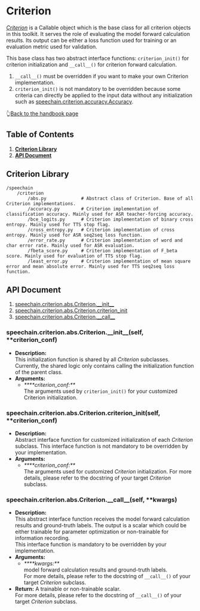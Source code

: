 # Criterion

[*Criterion*](https://github.com/ahclab/SpeeChain/blob/main/speechain/criterion/abs.py)  is a Callable object which is the base class for all criterion objects in this toolkit. 
It serves the role of evaluating the model forward calculation results. 
Its output can be either a loss function used for training or an evaluation metric used for validation.

This base class has two abstract interface functions: `criterion_init()` for criterion initialization and `__call__()` for criterion forward calculation.
1. `__call__()` must be overridden if you want to make your own Criterion implementation.
2. `criterion_init()` is not mandatory to be overridden because some criteria can directly be applied to the input data without any initialization such as [speechain.criterion.accuracy.Accuracy]().

👆[Back to the handbook page](https://github.com/ahclab/SpeeChain#the-speechain-toolkit)

## Table of Contents
1. [**Criterion Library**]()
2. [**API Document**]()

## Criterion Library
```
/speechain
    /criterion          
        /abs.py             # Abstract class of Criterion. Base of all Criterion implementations.
        /accuracy.py        # Criterion implementation of classification accuracy. Mainly used for ASR teacher-forcing accuracy.
        /bce_logits.py      # Criterion implementation of binary cross entropy. Mainly used for TTS stop flag.
        /cross_entropy.py   # Criterion implementation of cross entropy. Mainly used for ASR seq2seq loss function.
        /error_rate.py      # Criterion implementation of word and char error rate. Mainly used for ASR evaluation.
        /fbeta_score.py     # Criterion implementation of F_beta score. Mainly used for evaluation of TTS stop flag.
        /least_error.py     # Criterion implementation of mean square error and mean absolute error. Mainly used for TTS seq2seq loss function.
```

## API Document
1. [speechain.criterion.abs.Criterion.\_\_init__]()
2. [speechain.criterion.abs.Criterion.criterion_init]()
3. [speechain.criterion.abs.Criterion.\_\_call__]()

### speechain.criterion.abs.Criterion.\_\_init__(self, **criterion_conf)
* **Description:**  
    This initialization function is shared by all _Criterion_ subclasses.
    Currently, the shared logic only contains calling the initialization function of the parent class.
* **Arguments:**
  * _****criterion_conf:**_  
    The arguments used by `criterion_init()` for your customized Criterion initialization.

### speechain.criterion.abs.Criterion.criterion_init(self, **criterion_conf)
* **Description:**  
    Abstract interface function for customized initialization of each _Criterion_ subclass.
    This interface function is not mandatory to be overridden by your implementation.
* **Arguments:**
  * _****criterion_conf:**_  
    The arguments used for customized _Criterion_ initialization.
    For more details, please refer to the docstring of your target _Criterion_ subclass.

### speechain.criterion.abs.Criterion.\_\_call__(self, **kwargs)
* **Description:**  
    This abstract interface function receives the model forward calculation results and ground-truth labels.
    The output is a scalar which could be either trainable for parameter optimization or non-trainable for information recording.  
    This interface function is mandatory to be overridden by your implementation.
* **Arguments:**
  * _****kwargs:**_  
    model forward calculation results and ground-truth labels.  
    For more details, please refer to the docstring of `__call__()` of your target _Criterion_ subclass.
* **Return:**
  A trainable or non-trainable scalar.  
  For more details, please refer to the docstring of `__call__()` of your target _Criterion_ subclass.